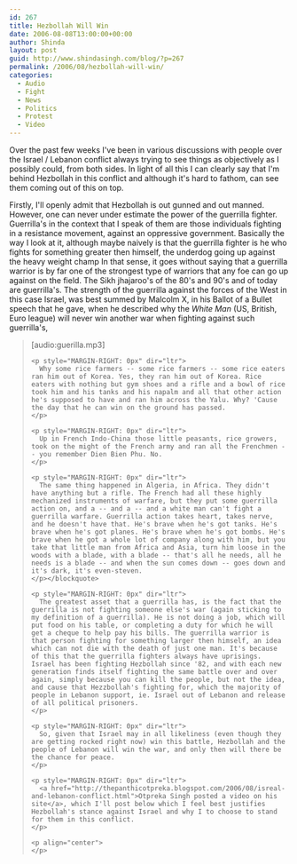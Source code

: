 ```yaml
---
id: 267
title: Hezbollah Will Win
date: 2006-08-08T13:00:00+00:00
author: Shinda
layout: post
guid: http://www.shindasingh.com/blog/?p=267
permalink: /2006/08/hezbollah-will-win/
categories:
  - Audio
  - Fight
  - News
  - Politics
  - Protest
  - Video
---
```

Over the past few weeks I've been in various discussions with people over the Israel / Lebanon conflict always trying to see things as objectively as I possibly could, from both sides. In light of all this I can clearly say that I'm behind Hezbollah in this conflict and although it's hard to fathom, can see them coming out of this on top.

Firstly, I'll openly admit that Hezbollah is out gunned and out manned. However, one can never under estimate the power of the guerrilla fighter. Guerrilla's in the context that I speak of them are those individuals fighting in a resistance movement, against an oppressive government. Basically the way I look at it, although maybe naively is that the guerrilla fighter is he who fights for something greater then himself, the underdog going up against the heavy weight champ In that sense, it goes without saying that a guerrilla warrior is by far one of the strongest type of warriors that any foe can go up against on the field. The Sikh jhajaroo's of the 80's and 90's and of today are guerrilla's. The strength of the guerrilla against the forces of the West in this case Israel, was best summed by Malcolm X, in his Ballot of a Bullet speech that he gave, when he described why the _White Man_ (US, British, Euro league) will never win another war when fighting against such guerrilla's,

<blockquote style="MARGIN-RIGHT: 0px" dir="ltr">
  <p style="MARGIN-RIGHT: 0px" dir="ltr">
    [audio:guerilla.mp3] 
    
    <p style="MARGIN-RIGHT: 0px" dir="ltr">
      Why some rice farmers -- some rice farmers -- some rice eaters ran him out of Korea. Yes, they ran him out of Korea. Rice eaters with nothing but gym shoes and a rifle and a bowl of rice took him and his tanks and his napalm and all that other action he's supposed to have and ran him across the Yalu. Why? 'Cause the day that he can win on the ground has passed.
    </p>
    
    <p style="MARGIN-RIGHT: 0px" dir="ltr">
      Up in French Indo-China those little peasants, rice growers, took on the might of the French army and ran all the Frenchmen -- you remember Dien Bien Phu. No.
    </p>
    
    <p style="MARGIN-RIGHT: 0px" dir="ltr">
      The same thing happened in Algeria, in Africa. They didn't have anything but a rifle. The French had all these highly mechanized instruments of warfare, but they put some guerrilla action on, and a -- and a -- and a white man can't fight a guerrilla warfare. Guerrilla action takes heart, takes nerve, and he doesn't have that. He's brave when he's got tanks. He's brave when he's got planes. He's brave when he's got bombs. He's brave when he got a whole lot of company along with him, but you take that little man from Africa and Asia, turn him loose in the woods with a blade, with a blade -- that's all he needs, all he needs is a blade -- and when the sun comes down -- goes down and it's dark, it's even-steven.
    </p></blockquote> 
    
    <p style="MARGIN-RIGHT: 0px" dir="ltr">
      The greatest asset that a guerrilla has, is the fact that the guerrilla is not fighting someone else's war (again sticking to my definition of a guerrilla). He is not doing a job, which will put food on his table, or completing a duty for which he will get a cheque to help pay his bills. The guerrilla warrior is that person fighting for something larger then himself, an idea which can not die with the death of just one man. It's because of this that the guerrilla fighters always have uprisings. Israel has been fighting Hezbollah since '82, and with each new generation finds itself fighting the same battle over and over again, simply because you can kill the people, but not the idea, and cause that Hezzbollah's fighting for, which the majority of people in Lebanon support, ie. Israel out of Lebanon and release of all political prisoners.
    </p>
    
    <p style="MARGIN-RIGHT: 0px" dir="ltr">
      So, given that Israel may in all likeliness (even though they are getting rocked right now) win this battle, Hezbollah and the people of Lebanon will win the war, and only then will there be the chance for peace.
    </p>
    
    <p style="MARGIN-RIGHT: 0px" dir="ltr">
      <a href="http://thepanthicotpreka.blogspot.com/2006/08/isreal-and-lebanon-conflict.html">Otpreka Singh posted a video on his site</a>, which I'll post below which I feel best justifies Hezbollah's stance against Israel and why I to choose to stand for them in this conflict.
    </p>
    
    <p align="center">
    </p>